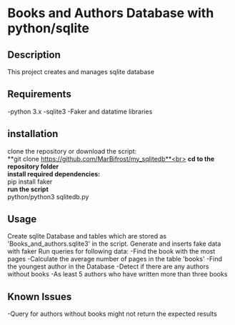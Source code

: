 # Books and Authors Database with python/sqlite

## Description
This project creates and manages sqlite database

## Requirements
-python 3.x
-sqlite3
-Faker and datatime libraries


## installation
clone the repository or download the script:<br>
**git clone https://github.com/MarBifrost/my_sqlitedb**<br>
**cd to the repository folder**<br>
**install required dependencies:**<br>
pip install faker<br>
**run the script**<br>
python/python3 sqlitedb.py


## Usage
Create sqlite Database and tables which are stored as 'Books_and_authors.sqlite3' in the script.
Generate and inserts fake data with faker
Run queries for following data:
-Find the book with the most pages
-Calculate the average number of pages in the table 'books'
-Find the youngest author in the Database
-Detect if there are any authors without books
-As least 5 authors who have written more than three books

## Known Issues
-Query for authors without books might not return the expected results
